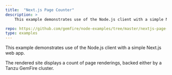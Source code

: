 ```yaml
---
title:  "Next.js Page Counter"
description: >
    This example demonstrates use of the Node.js client with a simple Next.js web app by displaying a count of page renderings.

repo: https://github.com/gemfire/node-examples/tree/master/nextjs-page-counter
type: examples
---
```


This example demonstrates use of the Node.js client with a simple Next.js web app.

The rendered site displays a count of page renderings, backed either by a Tanzu GemFire cluster.
